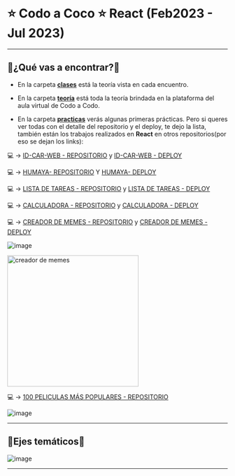 # :star: Codo a Coco :star: React (Feb2023 - Jul 2023)

---

## :book:¿Qué vas a encontrar?:book:

- En la carpeta [**clases**](https://github.com/eugenia1984/react-varios-cursos/tree/main/09_cac_react/clases) está la teoría vista en cada encuentro.

- En la carpeta [**teoría**](https://github.com/eugenia1984/react-varios-cursos/tree/main/09_cac_react/teoria) está toda la teoría brindada en la plataforma del aula virtual de Codo a Codo.

- En la carpeta [**practicas**](https://github.com/eugenia1984/react-varios-cursos/tree/main/09_cac_react/practicas) verás algunas primeras prácticas. Pero si queres ver todas con el detalle del repositorio y el deploy, te dejo la lista, también están los trabajos realizados en **React** en otros repositorios(por eso se dejan los links):


:computer: -> [ID-CAR-WEB - REPOSITORIO](https://github.com/eugenia1984/id-car-web) y [ID-CAR-WEB - DEPLOY](https://eugenia1984.github.io/id-car-web/)



:computer: -> [HUMAYA-  REPOSITORIO](https://github.com/eugenia1984/humaya) Y [HUMAYA-  DEPLOY](https://eugenia1984.github.io/humaya) 



:computer: -> [LISTA DE TAREAS - REPOSITORIO](https://github.com/eugenia1984/listaDeTareas) y [LISTA DE TAREAS - DEPLOY](https://eugenia1984.github.io/listaDeTareas/)



:computer: -> [CALCULADORA - REPOSITORIO](https://github.com/eugenia1984/Calculadora) y [CALCULADORA - DEPLOY](https://eugenia1984.github.io/Calculadora/)



:computer: ->  [CREADOR DE MEMES - REPOSITORIO](https://github.com/eugenia1984/MemeCreator) y [CREADOR DE MEMES - DEPLOY](https://meme-creator-cac.netlify.app/)

![image](https://user-images.githubusercontent.com/72580574/235460590-909cac75-a97b-4733-a9f6-bb0748c6c33e.png)

<img src="https://user-images.githubusercontent.com/72580574/235460590-909cac75-a97b-4733-a9f6-bb0748c6c33e.png" alt="creador de memes" width=300 >

:computer: -> [100 PELICULAS MÁS POPULARES - REPOSITORIO](https://github.com/eugenia1984/paginacion-peliculas)

![image](https://user-images.githubusercontent.com/72580574/235460701-a012a485-0bd6-4ce2-befa-39868d93d100.png)


---

## :book:Ejes temáticos:book:

![image](https://user-images.githubusercontent.com/72580574/222940110-5fd8e3a0-cbf0-4983-8607-b59602d29d13.png)


---
